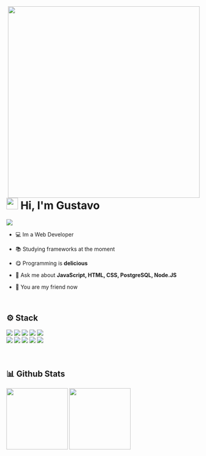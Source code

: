 <img align="right" height="500px" src="https://raw.githubusercontent.com/gist/Gurtinho/2632940541f28cd27dac7d91ef63c024/raw/197bbd6f5ad9948d3a30e6b4641ecff39a94bf71/gurtinhocard.svg" />


<h1 align="left"><img height="30px" src="https://user-images.githubusercontent.com/50364832/143615313-330ef73e-ee1c-4cfe-b71d-7462a00f16b4.gif" /> Hi, I'm Gustavo</h1>


<div align="left">
  <a href="https://www.instagram.com/gutolitt/" target="blank">
    <img src="https://img.shields.io/badge/-Instagram-%23E4405F?style=flat&logo=instagram&logoColor=white">
  </a>
<!--   <a href="https://discord.gg/DZnnfQDbp9" target="blank">
    <img src="https://img.shields.io/badge/-discord-%235865F2?style=flat&logo=discord&logoColor=white">
  </a>
  <a href="https://www.linkedin.com/in/gustavo-litter-6ab24b191/" target="blank">
    <img src="https://img.shields.io/badge/-Linkedin-%230e76a8?style=flat&logo=linkedin&logoColor=white"/>
  </a>
  <a href="https://twitter.com/gustavo_gurt" target="blank">
    <img src="https://img.shields.io/badge/-twitter-%2300acee?style=flat&logo=twitter&logoColor=white"/>
  </a> -->
</div>


- 💻 Im a Web Developer

- 📚 Studying frameworks at the moment

- 😋 Programming is **delicious**

- 💬 Ask me about **JavaScript, HTML, CSS, PostgreSQL, Node.JS**

- 🥳 You are my friend now

</br>


## ⚙️ Stack
<div align="left">
  <img src="https://img.shields.io/badge/-Javascript-yellow?style=flat&logo=javascript&logoColor=white">
  <img src="https://img.shields.io/badge/-Node.js-brightgreen?style=flat&logo=node.js&logoColor=white">
  <img src="https://img.shields.io/badge/-PostgreSQL-blue?style=flat&logo=postgresql&logoColor=white">
  <img src="https://img.shields.io/badge/-Html-red?style=flat&logo=html5&logoColor=white">
  <img src="https://img.shields.io/badge/-Css-blue?style=flat&logo=css3&logoColor=white">
  </br>
  <img src="https://img.shields.io/badge/-Git-orange?style=flat&logo=git&logoColor=white">
  <img src="https://img.shields.io/badge/-Github-gray?style=flat&logo=github&logoColor=white">
  <img src="https://img.shields.io/badge/-VsCode-blue?style=flat&logo=visualstudiocode&logoColor=white">
  <img src="https://img.shields.io/badge/-Opera Gx-%23E4405F?style=flat&logo=opera&logoColor=white">
  <img src="https://img.shields.io/badge/-Windows-blue?style=flat&logo=windows&logoColor=white">
</div>
</br></br>


## 📊 Github Stats
<div align="left">
  <img height="160em" 
       src="https://github-readme-stats.vercel.app/api?username=Gurtinho&show_icons=true&theme=radical&include_all_commits=true&count_private=true"/>
  <img height="160em" 
       src="https://github-readme-stats.vercel.app/api/top-langs/?username=Gurtinho&layout=compact&langs_count=7&theme=radical"/>
</div>
</br>
